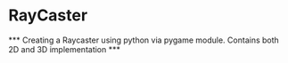 # RayCaster 

*** Creating a Raycaster using python via pygame module. Contains both 2D and 3D implementation ***